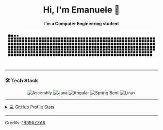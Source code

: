 <div align="center">
  <h1>Hi, I'm Emanuele 👋</h1>
  <h4>I'm a Computer Engineering student</h4>
</div>

<div align="center">
  <img src="https://github.com/1999AZZAR/1999AZZAR/blob/readme/resources/grid-snake.svg" alt="snake" />
</div>

---

### 🛠️ Tech Stack

<div align="center">


![Assembly](https://img.shields.io/badge/Assembly-6E4C13?style=for-the-badge&logoColor=white)
![Java](https://img.shields.io/badge/Java-ED8B00?style=for-the-badge&logo=java&logoColor=white)
![Angular](https://img.shields.io/badge/Angular-DD0031?style=for-the-badge&logo=angular&logoColor=white)
![Spring Boot](https://img.shields.io/badge/Spring-6DB33F?style=for-the-badge&logo=spring&logoColor=white)
![Linux](https://img.shields.io/badge/Linux-FCC624?style=for-the-badge&logo=linux&logoColor=black)

</div>

---

<details> 
  <summary>💻 GitHub Profile Stats</summary>
  <div>
    <samp>
      <h2 align="center">GitHub Stats</h2>
      <details open>
        <summary><h3>Languages</h3></summary>
        <p align="center">
          <a href="https://github.com/Ema-27/">
            <img src="https://github-readme-stats.vercel.app/api/top-langs/?username=Ema-27&langs_count=6&theme=tokyonight&layout=compact&hide_border=true" alt="Top Languages" />
          </a>
        </p>
        <p align="center">
          <a href="https://github.com/Ema-27/">
            <img width="45%" src="https://github-profile-summary-cards.vercel.app/api/cards/repos-per-language?username=Ema-27&theme=tokyonight&layout=compact&hide_border=true" alt="Top Langs by repo" />
            <img width="45%" src="https://github-profile-summary-cards.vercel.app/api/cards/most-commit-language?username=Ema-27&theme=tokyonight&layout=compact&hide_border=true" alt="Top Langs by commit" />
          </a>
        </p>
      </details>
    </samp>
  </div>
</details>

---

Credits: [1999AZZAR](https://github.com/1999AZZAR)


<!--
**Ema-27/Ema-27** is a ✨ _special_ ✨ repository because its `README.md` (this file) appears on your GitHub profile.

Here are some ideas to get you started:

- 🔭 I’m currently working on ...
- 🌱 I’m currently learning ...
- 👯 I’m looking to collaborate on ...
- 🤔 I’m looking for help with ...
- 💬 Ask me about ...
- 📫 How to reach me: ...
- 😄 Pronouns: ...
- ⚡ Fun fact: ...
-->
